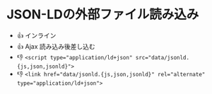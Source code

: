 # JSON-LDの外部ファイル読み込み

- 👍 インライン
- 👍 Ajax 読み込み後差し込む
- 👎 `<script type="application/ld+json" src="data/jsonld.{js,json,jsonld}">`
- 👎 `<link href="data/jsonld.{js,json,jsonld}" rel="alternate" type="application/ld+json">`
